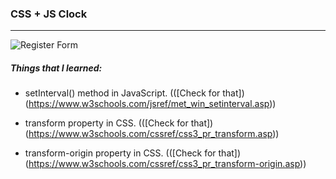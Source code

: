 ### CSS + JS Clock

<hr>

![Register Form](https://i.hizliresim.com/bA05Pe.png)

##### Things that I learned:

- setInterval() method in JavaScript. (([Check for that]) (https://www.w3schools.com/jsref/met_win_setinterval.asp))

- transform property in CSS. (([Check for that]) (https://www.w3schools.com/cssref/css3_pr_transform.asp))

- transform-origin property in CSS. (([Check for that]) (https://www.w3schools.com/cssref/css3_pr_transform-origin.asp))

